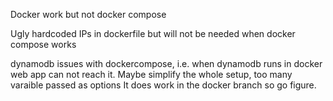 

Docker work but not docker compose

Ugly hardcoded IPs in dockerfile but will not be needed when docker compose works

dynamodb issues with dockercompose, i.e. when dynamodb runs in docker web app can not reach it.
Maybe simplify the whole setup, too many varaible passed as options
It does work in the docker branch so go figure.
